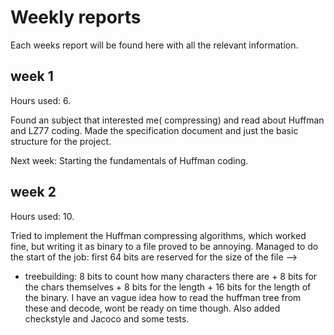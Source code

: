 # Weekly reports
Each weeks report will be found here with all the relevant information.

## week 1
Hours used: 6.

Found an subject that interested me( compressing) and read about Huffman and LZ77 coding. Made the specification document and just the basic structure for the project. 

Next week: Starting the fundamentals of Huffman coding.


## week 2
Hours used: 10.

Tried to implement the Huffman compressing algorithms, which worked fine, but writing it as binary to a file proved to be annoying. 
Managed to do the start of the job: first 64 bits are reserved for the size of the file --> 
+ treebuilding: 8 bits to count how many characters there are + 8 bits for the chars themselves + 8 bits for the length + 16 bits for the length of the binary.
I have an vague idea how to read the huffman tree from these and decode, wont be ready on time though.
Also added checkstyle and Jacoco and some tests. 
